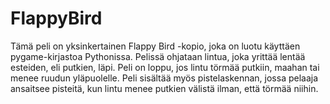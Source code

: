﻿# FlappyBird 
Tämä peli on yksinkertainen Flappy Bird -kopio, joka on luotu käyttäen pygame-kirjastoa Pythonissa. Pelissä ohjataan lintua, joka yrittää lentää esteiden, eli putkien, läpi. Peli on loppu, jos lintu törmää putkiin, maahan tai menee ruudun yläpuolelle. Peli sisältää myös pistelaskennan, jossa pelaaja ansaitsee pisteitä, kun lintu menee putkien välistä ilman, että törmää niihin.

